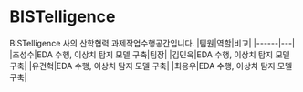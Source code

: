 # BISTelligence
BISTelligence 사의 산학협력 과제작업수행공간입니다.
|팀원|역할|비고|
|------|---|
|조성수|EDA 수행, 이상치 탐지 모델 구축|팀장|
|김민욱|EDA 수행, 이상치 탐지 모델 구축|
|유건혁|EDA 수행, 이상치 탐지 모델 구축|
|최용우|EDA 수행, 이상치 탐지 모델 구축|
